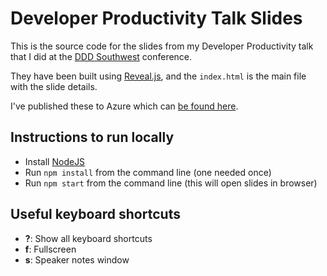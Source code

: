 # Developer Productivity Talk Slides

This is the source code for the slides from my Developer Productivity talk that I did at the [DDD Southwest](https://dddsouthwest.com/) conference.

They have been built using [Reveal.js](https://revealjs.com/#/), and the `index.html` is the main file with the slide details.

I've published these to Azure which can [be found here](http://developer-productivity-talk-dddsw-2018.azurewebsites.net/#/31).

## Instructions to run locally

* Install [NodeJS](https://nodejs.org/)
* Run `npm install` from the command line (one needed once)
* Run `npm start` from the command line (this will open slides in browser)

## Useful keyboard shortcuts

* **?**: Show all keyboard shortcuts
* **f**: Fullscreen
* **s**: Speaker notes window
